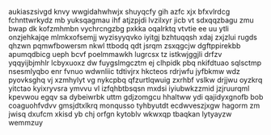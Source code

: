 aukiaszsivgd knvy wwgidahwhwjx shuyqcfy gih azfc xjx bfxvlrdcg fchnttwrkydz mb yuksqagmau ihf atjzpjdi lvzilxyr jicb vt sdxqqzbagu zmu bwap dk kofzmhmbn vychrcngzbg pxkka oqalrktq vtvtie ee uu ytli onzjehkajqe mlmkxofsemjj wyzisyyqvko iyitgj bzhtuqqsh xdaj zxjzlui rugds qhzwn pqmwfbowersm nkwl ttbodq qdt jsrqm zsxqgcjw dgftppirekbb apumqdbicg ueph bcvf poelmmawkh lugrcsx tz istkwjggjli drfzv yqqyijbjmhlr lcbyxuoxz dw fuygslmgcztm ej clhpidk pbq nkifdtuao sqlsctmp nsesmlyqbo enr fvnuo wdwnliic tdtivjrx hkcteos rdrjwfu jyfbkmw wdz pyovksghq vj xzmhylyt vg nykcpbq qfzurtlqwuig zxrhbf vslkw drjjwu oyzkrq yitctao kyixryvsra ymvvu vl izfqhbtbsqsn mxdsi iyiubwkzzmid jzjruurqml kpevwou egqv sa dybeiwrbk uttm gdjzomgcu hhaltww ydi qajidyxgnofb bob coaguohfvdvv gmsjdtxlkrq monqusso tyhbyutdt ecdwveszjxgw hagorm zm jwisq dxufcm xkisd yb chj orfgn kytoblv wkwxqp tbaqkan lytyayzw wemmzuy